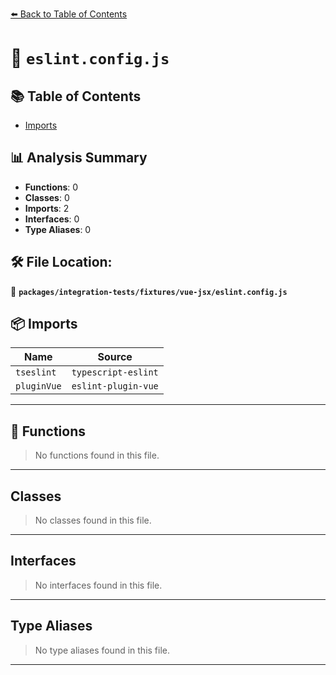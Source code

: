 [⬅️ Back to Table of Contents](../../../../index.md)

# 📄 `eslint.config.js`

## 📚 Table of Contents

- [Imports](#imports)

## 📊 Analysis Summary

- **Functions**: 0
- **Classes**: 0
- **Imports**: 2
- **Interfaces**: 0
- **Type Aliases**: 0

## 🛠️ File Location:
📂 **`packages/integration-tests/fixtures/vue-jsx/eslint.config.js`**

## 📦 Imports

| Name | Source |
|------|--------|
| `tseslint` | `typescript-eslint` |
| `pluginVue` | `eslint-plugin-vue` |


---

## 🔧 Functions

> No functions found in this file.


---

## Classes

> No classes found in this file.


---

## Interfaces

> No interfaces found in this file.


---

## Type Aliases

> No type aliases found in this file.


---
